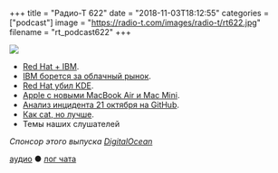 +++
title = "Радио-Т 622"
date = "2018-11-03T18:12:55"
categories = ["podcast"]
image = "https://radio-t.com/images/radio-t/rt622.jpg"
filename = "rt_podcast622"
+++

![](https://radio-t.com/images/radio-t/rt622.jpg)

- [Red Hat + IBM](https://www.redhat.com/en/blog/red-hat-ibm-creating-leading-hybrid-cloud-provider).
- [IBM борется за облачный рынок](https://stratechery.com/2018/ibms-old-playbook/).
- [Red Hat убил KDE](https://jriddell.org/2018/11/02/red-hat-and-kde/).
- [Apple с новыми MacBook Air и Mac Mini](https://www.wired.com/story/everything-apple-announced-ipad-pro-macbook-air-mac-mini/?mbid=social_twitter).
- [Анализ инцидента 21 октября на GitHub](https://habr.com/post/428409/).
- [Как cat, но лучше](https://github.com/sharkdp/bat).
- Темы наших слушателей

*Спонсор этого выпуска [DigitalOcean](https://www.digitalocean.com)*


[аудио](http://cdn.radio-t.com/rt_podcast622.mp3) ● [лог чата](http://chat.radio-t.com/logs/radio-t-622.html)
<audio src="http://cdn.radio-t.com/rt_podcast622.mp3" preload="none"></audio>
